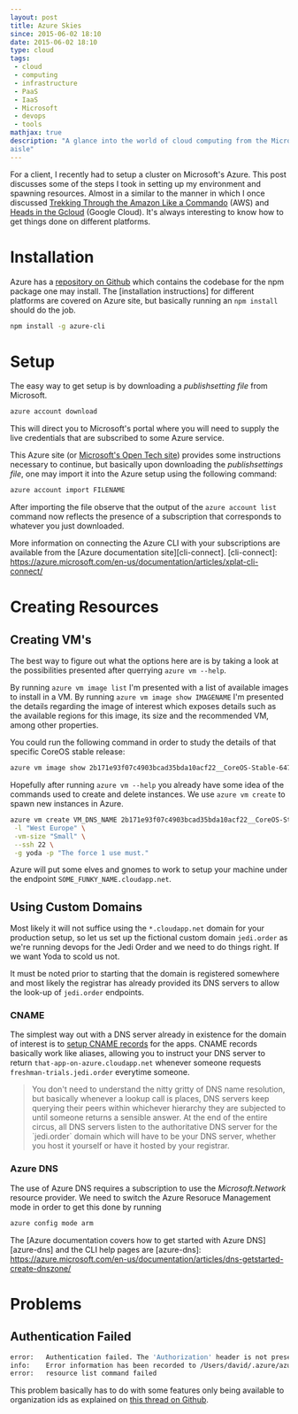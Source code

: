 ```yaml
---
layout: post
title: Azure Skies
since: 2015-06-02 18:10
date: 2015-06-02 18:10
type: cloud
tags:
 - cloud
 - computing
 - infrastructure
 - PaaS
 - IaaS
 - Microsoft
 - devops
 - tools
mathjax: true
description: "A glance into the world of cloud computing from the Microsoft 
aisle"
---
```

For a client, I recently had to setup a cluster on Microsoft's Azure. This post
discusses some of the steps I took in setting up my environment and spawning 
resources. Almost in a similar to the manner in which I once discussed 
[Trekking Through the Amazon Like a Commando][aws-post] (AWS) and [Heads in 
the Gcloud][gce-post] (Google Cloud). It's always interesting to know how to 
get things done on different platforms.

[aws-post]: http://vid.bina.me/web/trekking-through-the-aws-jungle/
[gce-post]: http://vid.bina.me/web/heads-in-the-gcloud/

# Installation
Azure has a [repository on Github][git-azure-cli] which contains the codebase 
for the npm package one may install. The [installation instructions] for 
different platforms are covered on Azure site, but basically running an 
`npm install` should do the job.

```bash
npm install -g azure-cli
```
[git-azure-cli]: https://github.com/azure/azure-xplat-cli
[azure-cli]: https://azure.microsoft.com/en-us/documentation/articles/xplat-cli-install/

# Setup
The easy way to get setup is by downloading a _publishsetting file_ from 
Microsoft.

```bash
azure account download
```

This will direct you to Microsoft's portal where you will need to supply the 
live credentials that are subscribed to some Azure service.

This Azure site (or [Microsoft's Open Tech site][mso-azure-cli]) provides some
instructions necessary to continue, but basically upon downloading the 
_publishsettings file_, one may import it into the Azure setup using the 
following command: 
```bash
azure account import FILENAME
```
After importing the file observe that the output of the `azure account list`
command now reflects the presence of a subscription that corresponds  to 
whatever you just downloaded.

More information on connecting the Azure CLI with your subscriptions are
available from the [Azure documentation site][cli-connect].
[cli-connect]: https://azure.microsoft.com/en-us/documentation/articles/xplat-cli-connect/
# Creating Resources

## Creating VM's
The best way to figure out what the options here are is by taking a look at
the possibilities presented after querrying `azure vm --help`.

By running `azure vm image list` I'm presented with a list of available images 
to install in a VM. By running `azure vm image show IMAGENAME` I'm presented the
details regarding the image of interest which exposes details such as the 
available regions for this image, its size and the recommended VM, among other
properties. 

You could run the following command in order to study the details of that 
specific CoreOS stable release:

```bash
azure vm image show 2b171e93f07c4903bcad35bda10acf22__CoreOS-Stable-647.2.0
```
Hopefully after running `azure vm --help` you already have some idea of the 
commands used to create and delete instances. We use `azure vm create` to spawn
new instances in Azure.

```bash
azure vm create VM_DNS_NAME 2b171e93f07c4903bcad35bda10acf22__CoreOS-Stable-647.2.0 \
 -l "West Europe" \
 -vm-size "Small" \
 --ssh 22 \
 -g yoda -p "The force 1 use must."
```
Azure will put some elves and gnomes to work to setup your machine under the 
endpoint `SOME_FUNKY_NAME.cloudapp.net`.

## Using Custom Domains
Most likely it will not suffice using the `*.cloudapp.net` domain for your 
production setup, so let us set up the fictional custom domain `jedi.order` as
we're running devops for the Jedi Order and we need to do things right. If we
want Yoda to scold us not.

It must be noted prior to starting that the domain is registered somewhere and
most likely the registrar has already provided its DNS servers to allow the 
look-up of `jedi.order` endpoints.

### CNAME
The simplest way out with a DNS server already in existence for the domain of 
interest is to [setup CNAME records][dns-fwd-azure] for the apps. CNAME records 
basically work like aliases, allowing you to instruct your DNS server to
return `that-app-on-azure.cloudapp.net` whenever someone requests 
`freshman-trials.jedi.order` everytime someone. 
<blockquote>
You don't need to understand the nitty gritty of DNS name resolution, but 
basically whenever a lookup call is places, DNS servers keep querying their 
peers within whichever hierarchy they are subjected to until someone returns a 
sensible answer. At the end of the entire circus, all DNS servers listen to the
authoritative DNS server for the `jedi.order` domain which will have to be your
DNS server, whether you host it yourself or have it hosted by your registrar.
</blockquote>

### Azure DNS
The use of Azure DNS requires a subscription to use the _Microsoft.Network_ 
resource provider. We need to switch the Azure Resoruce Management mode in order
to get this done by running 

```bash
azure config mode arm
```

The [Azure documentation covers how to get started with Azure DNS][azure-dns] 
and the CLI help pages are
[azure-dns]: https://azure.microsoft.com/en-us/documentation/articles/dns-getstarted-create-dnszone/


# Problems
## Authentication Failed

```bash
error:   Authentication failed. The 'Authorization' header is not present or provided in an invalid format.
info:    Error information has been recorded to /Users/david/.azure/azure.err
error:   resource list command failed
```
This problem basically has to do with some features only being available to 
organization ids as explained on [this thread on Github][github-xplat-liveid].

[github-xplat-liveid]: https://github.com/Azure/azure-xplat-cli/issues/1231
[xplat-cli]: https://azure.microsoft.com/en-us/documentation/articles/xplat-cli/

[mso-azure-cli]: https://msopentech.com/blog/2014/08/07/azure-cross-platform-cli-tools/
[mso-freebsd-vm]: https://msopentech.com/blog/2014/05/14/deploy-customize-freebsd-virtual-machine-image-microsoft-azure/
[dns-fwd-azure]: https://support.microsoft.com/en-us/kb/2990804
